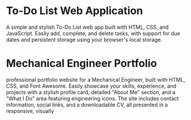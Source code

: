 # To-Do List Web Application

A simple and stylish To-Do List web app built with HTML, CSS, and JavaScript. Easily add, complete, and delete tasks, with support for due dates and persistent storage using your browser's local storage.

# Mechanical Engineer Portfolio

professional portfolio website for a Mechanical Engineer, built with HTML, CSS, and Font Awesome. Easily showcase your skills, experience, and projects with a stylish profile card, detailed "About Me" section, and a "What I Do" area featuring engineering icons. The site includes contact information, social links, and a downloadable CV, all presented in a responsive, visually




